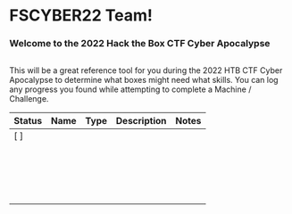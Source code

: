 # FSCYBER22 Team!

### Welcome to the 2022 Hack the Box CTF Cyber Apocalypse

## 

This will be a great reference tool for you during the 2022 HTB CTF Cyber Apocalypse to determine what boxes might need what skills. You can log any progress you found while attempting to complete a Machine / Challenge.

| Status | Name | Type | Description | Notes |
| ------ | ---- | ---- | ----------- | ----- |
| [ ]    |      |      |             |       |
|        |      |      |             |       |
|        |      |      |             |       |
|        |      |      |             |       |
|        |      |      |             |       |
|        |      |      |             |       |
|        |      |      |             |       |
|        |      |      |             |       |
|        |      |      |             |       |
|        |      |      |             |       |
|        |      |      |             |       |
|        |      |      |             |       |
|        |      |      |             |       |
|        |      |      |             |       |
|        |      |      |             |       |
|        |      |      |             |       |
|        |      |      |             |       |
|        |      |      |             |       |
|        |      |      |             |       |
